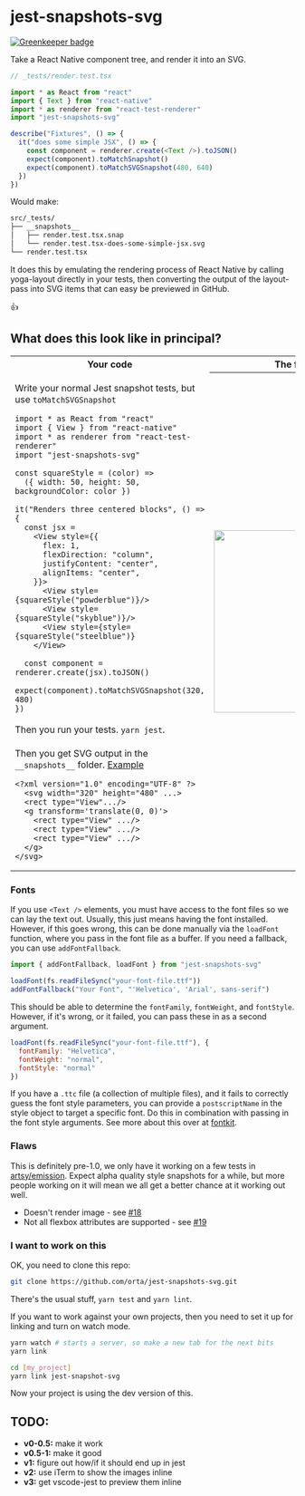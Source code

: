 # jest-snapshots-svg

[![Greenkeeper badge](https://badges.greenkeeper.io/jest-community/jest-snapshots-svg.svg)](https://greenkeeper.io/)

Take a React Native component tree, and render it into an SVG.

```ts
// _tests/render.test.tsx

import * as React from "react"
import { Text } from "react-native"
import * as renderer from "react-test-renderer"
import "jest-snapshots-svg"

describe("Fixtures", () => {
  it("does some simple JSX", () => {
    const component = renderer.create(<Text />).toJSON()
    expect(component).toMatchSnapshot()
    expect(component).toMatchSVGSnapshot(480, 640)
  })
})
```

Would make:

```sh
src/_tests/
├── __snapshots__
│   ├── render.test.tsx.snap
│   └── render.test.tsx-does-some-simple-jsx.svg
└── render.test.tsx
```

It does this by emulating the rendering process of React Native by calling yoga-layout directly in your tests, then converting the output of the layout-pass into SVG items that can easy be previewed in GitHub.

👍

## What does this look like in principal?

<table>
  <tr>
    <th width="30%">Your code</th>
    <th width="30%">The final SVG</th>
  </tr>
  <tr>
    <td><p>Write your normal Jest snapshot tests, but use <code>toMatchSVGSnapshot</code></p>

    import * as React from "react"
    import { View } from "react-native"
    import * as renderer from "react-test-renderer"
    import "jest-snapshots-svg"

    const squareStyle = (color) =>
      ({ width: 50, height: 50, backgroundColor: color })

    it("Renders three centered blocks", () => {
      const jsx =
        <View style={{
          flex: 1,
          flexDirection: "column",
          justifyContent: "center",
          alignItems: "center",
        }}>
          <View style={squareStyle("powderblue")}/>
          <View style={squareStyle("skyblue")}/>
          <View style={style={squareStyle("steelblue")}
        </View>

      const component = renderer.create(jsx).toJSON()
      expect(component).toMatchSVGSnapshot(320, 480)
    })

  </td>
    <th rowspan="9"><img width="322" height"482" src="https://github.com/orta/jest-snapshots-svg/blob/use-long-names/web/screenshot.png?raw=true"></th>
  </tr>
  <tr>
    <td>Then you run your tests. <code>yarn jest</code>.</td>
  </tr>
    <td><p>Then you get SVG output in the <code>__snapshots__</code> folder. <a href='https://github.com/orta/jest-snapshots-svg/blob/master/src/_tests/example_layouts/__snapshots__/_align-items.test.tsx-renders-three-vertically-horizontally-centeredblocks.svg?short_path=8153b80'>Example</a></p>

    <?xml version="1.0" encoding="UTF-8" ?>
      <svg width="320" height="480" ...>
      <rect type="View".../>
      <g transform='translate(0, 0)'>
        <rect type="View" .../>
        <rect type="View" .../>
        <rect type="View" .../>
      </g>
    </svg>

</td>
  </tr>
</table>

### Fonts

If you use `<Text />` elements, you must have access to the font files so we can lay the text out.
Usually, this just means having the font installed. However, if this goes wrong, this can be done
manually via the `loadFont` function, where you pass in the font file as a buffer. If you need a
fallback, you can use `addFontFallback`.

```js
import { addFontFallback, loadFont } from "jest-snapshots-svg"

loadFont(fs.readFileSync("your-font-file.ttf"))
addFontFallback("Your Font", "'Helvetica', 'Arial', sans-serif")
```

This should be able to determine the `fontFamily`, `fontWeight`, and `fontStyle`. However, if it's
wrong, or it failed, you can pass these in as a second argument.

```js
loadFont(fs.readFileSync("your-font-file.ttf"), {
  fontFamily: "Helvetica",
  fontWeight: "normal",
  fontStyle: "normal"
})
```

If you have a `.ttc` file (a collection of multiple files), and it fails to correctly guess the font
style parameters, you can provide a `postscriptName` in the style object to target a specific font.
Do this in combination with passing in the font style arguments. See more about this over at
[fontkit](https://github.com/devongovett/fontkit#api).

### Flaws

This is definitely pre-1.0, we only have it working on a few tests in [artsy/emission](https://github.com/artsy/emission/). Expect alpha quality style snapshots for a while, but more people working on it will mean we all get a better chance at it working out well.

* Doesn't render image - see [#18](https://github.com/orta/jest-snapshots-svg/issues/18)
* Not all flexbox attributes are supported - see [#19](https://github.com/orta/jest-snapshots-svg/issues/19)

### I want to work on this

OK, you need to clone this repo:

```sh
git clone https://github.com/orta/jest-snapshots-svg.git
```

There's the usual stuff, `yarn test` and `yarn lint`.

If you want to work against your own projects, then you need to set it up for linking and turn on watch mode.

```sh
yarn watch # starts a server, so make a new tab for the next bits
yarn link

cd [my_project]
yarn link jest-snapshot-svg
```

Now your project is using the dev version of this.

## TODO:

- **v0-0.5:** make it work
- **v0.5-1:** make it good
- **v1:** figure out how/if it should end up in jest
- **v2:** use iTerm to show the images inline
- **v3:** get vscode-jest to preview them inline
